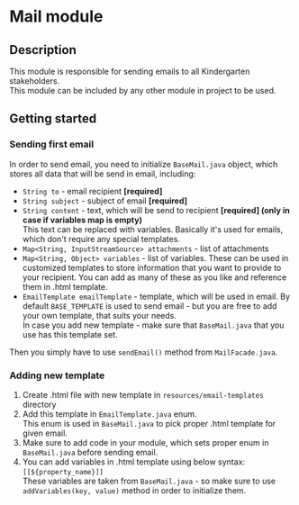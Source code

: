 # Mail module
## Description
This module is responsible for sending emails to all Kindergarten stakeholders.  
This module can be included by any other module in project to be used.

## Getting started
### Sending first email
In order to send email, you need to initialize `BaseMail.java` object, which stores all data that will
be send in email, including:
* `String to` - email recipient **[required]**
* `String subject` - subject of email **[required]**
* `String content` - text, which will be send to recipient **[required] (only in case if variables map is empty)**  
This text can be replaced with variables. Basically it's used for emails, which don't require any special templates.  
* `Map<String, InputStreamSource> attachments` - list of attachments
* `Map<String, Object> variables` - list of variables. These can be used in customized templates to store information
that you want to provide to your recipient. You can add as many of these as you like 
and reference them in .html template.
* `EmailTemplate emailTemplate` - template, which will be used in email.
By default `BASE_TEMPLATE` is used to send email - but you are free to add your own template, that suits your needs.  
In case you add new template - make sure that `BaseMail.java` that you use has this template set.

Then you simply have to use `sendEmail()` method from `MailFacade.java`.  

### Adding new template
1) Create .html file with new template in `resources/email-templates` directory  
2) Add this template in `EmailTemplate.java` enum.  
This enum is used in `BaseMail.java` to pick proper .html template for given email.  
3) Make sure to add code in your module, which sets proper enum in `BaseMail.java` before
sending email.  
4) You can add variables in .html template using below syntax:  
`[[${property_name}]]`  
These variables are taken from `BaseMail.java` - so make sure to use `addVariables(key, value)` method
in order to initialize them.
